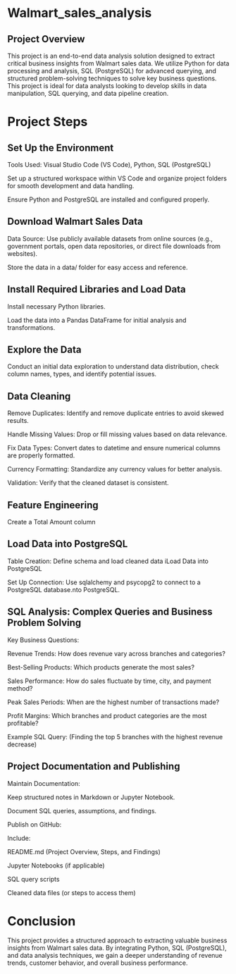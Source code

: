 # Walmart_sales_analysis
## Project Overview

This project is an end-to-end data analysis solution designed to extract critical business insights from Walmart sales data. We utilize Python for data processing and analysis, SQL (PostgreSQL) for advanced querying, and structured problem-solving techniques to solve key business questions. This project is ideal for data analysts looking to develop skills in data manipulation, SQL querying, and data pipeline creation.

# Project Steps
## Set Up the Environment

Tools Used: Visual Studio Code (VS Code), Python, SQL (PostgreSQL)

Set up a structured workspace within VS Code and organize project folders for smooth development and data handling.

Ensure Python and PostgreSQL are installed and configured properly.

## Download Walmart Sales Data

Data Source: Use publicly available datasets from online sources (e.g., government portals, open data repositories, or direct file downloads from websites).

Store the data in a data/ folder for easy access and reference.

## Install Required Libraries and Load Data

Install necessary Python libraries.

Load the data into a Pandas DataFrame for initial analysis and transformations.


## Explore the Data

Conduct an initial data exploration to understand data distribution, check column names, types, and identify potential issues.

## Data Cleaning

Remove Duplicates: Identify and remove duplicate entries to avoid skewed results.

Handle Missing Values: Drop or fill missing values based on data relevance.

Fix Data Types: Convert dates to datetime and ensure numerical columns are properly formatted.

Currency Formatting: Standardize any currency values for better analysis.

Validation: Verify that the cleaned dataset is consistent.

## Feature Engineering

Create a Total Amount column

## Load Data into PostgreSQL

Table Creation: Define schema and load cleaned data iLoad Data into PostgreSQL

Set Up Connection: Use sqlalchemy and psycopg2 to connect to a PostgreSQL database.nto PostgreSQL.

## SQL Analysis: Complex Queries and Business Problem Solving

Key Business Questions:

Revenue Trends: How does revenue vary across branches and categories?

Best-Selling Products: Which products generate the most sales?

Sales Performance: How do sales fluctuate by time, city, and payment method?

Peak Sales Periods: When are the highest number of transactions made?

Profit Margins: Which branches and product categories are the most profitable?

Example SQL Query: (Finding the top 5 branches with the highest revenue decrease)

## Project Documentation and Publishing

Maintain Documentation:

Keep structured notes in Markdown or Jupyter Notebook.

Document SQL queries, assumptions, and findings.

Publish on GitHub:

Include:

README.md (Project Overview, Steps, and Findings)

Jupyter Notebooks (if applicable)

SQL query scripts

Cleaned data files (or steps to access them)

# Conclusion

This project provides a structured approach to extracting valuable business insights from Walmart sales data. By integrating Python, SQL (PostgreSQL), and data analysis techniques, we gain a deeper understanding of revenue trends, customer behavior, and overall business performance.
